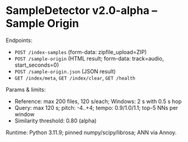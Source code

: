 # SampleDetector v2.0-alpha – Sample Origin

Endpoints:
- `POST /index-samples` (form-data: zipfile_upload=ZIP)
- `POST /sample-origin` (HTML result; form-data: track=audio, start_seconds=0)
- `POST /sample-origin.json` (JSON result)
- `GET /index/meta`, `GET /index/clear`, `GET /health`

Params & limits:
- Reference: max 200 files, 120 s/each; Windows: 2 s with 0.5 s hop
- Query: max 120 s; pitch: -4..+4; tempo: 0.9/1.0/1.1; top-5 NNs per window
- Similarity threshold: 0.80 (alpha)

Runtime: Python 3.11.9; pinned numpy/scipy/librosa; ANN via Annoy.
